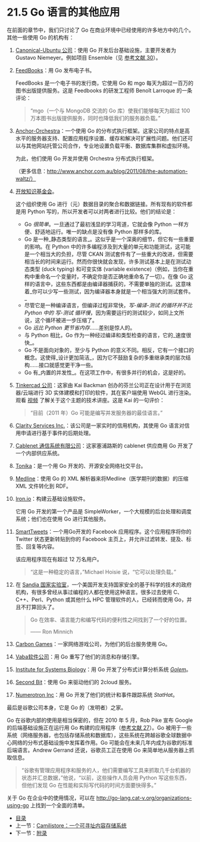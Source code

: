 # 21.5 Go 语言的其他应用

在前面的章节中，我们只讨论了 Go 在商业环境中已经使用的许多地方中的几个。其他一些使用 Go 的机构有：

1. [Canonical-Ubuntu 公司](http://www.canonical.com/)：使用 Go 开发后台基础设施，主要开发者为 Gustavo Niemeyer。例如项目 Ensemble（见 [参考文献 30](21.5.md)）。
2.  [FeedBooks](http://www.feedbooks.com/)：用 Go 发布电子书。

    FeedBooks 是一个电子书的发行商，它使用 Go 和 mgo 每天为超过一百万的图书出版提供服务。这是 Feedbooks 的研发工程师 Benoît Larroque 的一条评论：

    > “mgo（一个与 MongoDB 交流的 Go 库）使我们能够每天为超过 100 万本图书出版提供服务，同时也降低我们的服务器负载。”
3.  [Anchor-Orchestra](http://www.anchor.com.au/)：一个使用 Go 的分布式执行框架。这家公司的特点是高水平的服务器支持、配置应用程序设置、缓存和解决可扩展性问题。他们还可以与其他网站托管公司合作，专业地设置负载平衡、数据库集群和虚拟环境。

    为此，他们使用 Go 开发并使用 Orchestra 分布式执行框架。

    （更多信息：http://www.anchor.com.au/blog/2011/08/the-automation-waltz/）
4.  [开放知识基金会](http://eris.okfn.org/ww/2011/03/gockan)。

    这个组织使用 Go 进行（元）数据目录的聚合和数据链接。所有现有的软件都是用 Python 写的，所以开发者可以对两者进行比较。他们的结论是：

    * Go _很简单_。一旦通过了最初浅显的学习弯道，它就会像 Python 一样方便、舒适地运行。唯一的缺点是没有像 Python 那样多的库。
    * Go 是一种_静态类型的语言_。这似乎是一个深奥的细节，但它有一些重要的影响。在 Python 中的许多编程涉及到大量的单元和功能测试，这可能是一个相当大的负担，尽管 CKAN 测试套件有了一些重大的改进，但需要相当长的时间来运行。然而你很快就会发现，许多测试基本上是在测试动态类型 (duck typing) 和可变实体 (variable existence)（例如，当你在重构中重命名一个变量时，不确定你是否正确地重命名了一切）。在像 Go 这样的语言中，这些东西都是由编译器捕获的，不需要单独的测试。这意味着_你可以少写一些测试，因为编译器本身就是一个相当强大的测试套件。_
    * 尽管它是一种编译语言，但编译过程非常快，_写-编译-测试 的循环并不比 Python 中的 写-测试 循环慢_，因为需要运行的测试较少，如同上文所说，这个循环被进一步压缩了。
    * Go _远比 Python 更节省内存_……差别是惊人的。
    * 与 Python 相比，Go 作为一种经过编译和类型检查的语言，它的_速度很快_。
    * Go 不是面向对象的，至少与 Python 的意义不同。相反，它有一个接口的概念。这使得_设计更加简洁_，因为它不鼓励复杂的多重继承类的层次结构……接口就感觉更干净一些。
    * Go 有_内置的并发性_。在这项工作中，有很多并行的机会，这是好的。
5.  [Tinkercad 公司](http://tinkercad.com/)：这家由 Kai Backman 创办的芬兰公司正在设计用于在浏览器/云端进行 3D 实体建模和打印的软件，其在客户端使用 WebGL 进行渲染。观看 [视频](http://www.youtube.com/watch?v=5aY4a9QnLhw) 了解关于这个主题的技术讲座。这是 Kai 的一句评价：

    > “目前（2011 年）Go 可能是编写并发服务器的最佳语言。”
6. [Clarity Services Inc.](http://www.clarityservices.com)：该公司是一家实时的信用机构，其使用 Go 语言对信用申请进行基于事件的后期处理。
7. [Cablenet 通信系统有限公司](http://www.cablenet.com.cy/en/)：这家塞浦路斯的 cablenet 供应商用 Go 开发了一个内部供应系统。
8. [Tonika](http://pdos.csail.mit.edu/\~petar/5ttt.org/)：是一个用 Go 开发的、开源安全网络社交平台。
9. [Medline](http://eris.okfn.org/ww/2011/05/medline/)：使用 Go 的 XML 解析器来将Medline（医学期刊的数据）的压缩 XML 文件转化到 RDF。
10. [Iron.io](https://www.iron.io)：构建云基础设施软件。

    它用 Go 开发的第一个产品是 SimpleWorker，一个大规模的后台处理和调度系统；他们也在使用 Go 进行其他服务。
11. [SmartTweets](http://www.facebook.com/apps/application.php?id=135488932982)：一个用Go开发的 Facebook 应用程序。这个应用程序将你的 Twitter 状态更新转贴到你的 Facebook 主页上，并允许过滤转发、提及、标签、回复等内容。

    该应用程序现在有超过 12 万名用户。

    > “这是一种稳定的语言，”Michael Hoisie 说，“它可以处理负载。”
12. 在 [Sandia 国家实验室](http://www.sandia.gov/about/index.html)，一个美国开发支持国家安全的基于科学的技术的政府机构，有很多曾经从事过编程的人都在使用这种语言。很多过去使用 C、C++、Perl、Python 或其他什么 HPC 管理软件的人，已经转而使用 Go，并且不打算回头了。

    > Go 在效率、语言能力和编写代码的便利性之间找到了一个好的位置。
    >
    > —— Ron Minnich
13. [Carbon Games](http://carbongames.com/)：一家网络游戏公司，为他们的后台服务使用 Go。
14. [Vaba软件公司](http://vabasoftware.com/)：用 Go 重写了他们的消息和存储引擎。
15. [Institute for Systems Biology](http://systemsbiology.org/)：用 Go 开发了分布式计算分析系统 [_Golem_](http://code.google.com/p/golem/)。
16. [Second Bit](http://www.secondbit.org/)：使用 Go 来驱动他们的 2cloud 服务。
17. [Numerotron Inc](http://www.stathat.com/)：用 Go 开发了他们的统计和事件跟踪系统 _StatHat_。

最后是谷歌公司本身，它是 Go 的（发明者）之家。

Go 在谷歌内部的使用是相当保密的，但在 2010 年 5 月，Rob Pike 宣布 Google 的后端基础设施正在运行用 Go 构建的应用程序（[参考文献 27](21.5.md)）。Go 被用于一些系统（网络服务器，也包括存储系统和数据库），这些系统在跨越谷歌全球数据中心网络的分布式基础设施中发挥着作用。Go 可能会在未来几年内成为谷歌的标准后端语言。Andrew Gerrand 还说，谷歌员工正在使用 Go 来简单地从服务器上抓取信息。

> “谷歌有管理应用程序和服务的人，他们需要编写工具来抓取几千台机器的状态并汇总数据，”他说，“以前，这些操作人员会用 Python 写这些东西，但他们发现 Go 在性能和实际写代码的时间方面要快得多。”

关于 Go 在企业中的使用情况，可以在 http://go-lang.cat-v.org/organizations-using-go 上找到一个全面的清单。

* [目录](directory.md)
* 上一节：[Camilistore：一个可寻址内容存储系统](21.4.md)
* 下一节：[附录](Appendices.md)
